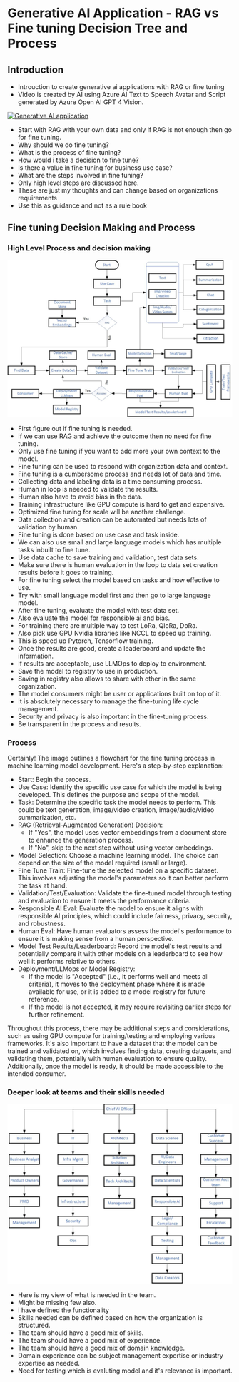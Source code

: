 # Generative AI Application - RAG vs Fine tuning Decision Tree and Process

## Introduction

- Introuction to create generative ai applications with RAG or fine tuning
- Video is created by AI using Azure AI Text to Speech Avatar and Script generated by Azure Open AI GPT 4 Vision.

[![Generative AI application](https://i.ytimg.com/vi/JgQBgPpxAsI/maxresdefault.jpg)](https://youtu.be/JgQBgPpxAsI "Generative AI application")

- Start with RAG with your own data and only if RAG is not enough then go for fine tuning.
- Why should we do fine tuning?
- What is the process of fine tuning?
- How would i take a decision to fine tune?
- Is there a value in fine tuning for business use case?
- What are the steps involved in fine tuning?
- Only high level steps are discussed here.
- These are just my thoughts and can change based on organizations requirements
- Use this as guidance and not as a rule book

## Fine tuning Decision Making and Process

### High Level Process and decision making

![info](https://github.com/balakreshnan/Samples2024/blob/main/finetuning/images/finetuneprocess1.jpg 'RagChat')

- First figure out if fine tuning is needed.
- If we can use RAG and achieve the outcome then no need for fine tuning.
- Only use fine tuning if you want to add more your own context to the model.
- Fine tuning can be used to respond with organization data and context.
- Fine tuning is a cumbersome process and needs lot of data and time.
- Collecting data and labeling data is a time consuming process.
- Human in loop is needed to validate the results.
- Human also have to avoid bias in the data.
- Training infrastructure like GPU compute is hard to get and expensive.
- Optimized fine tuning for scale will be another challenge.
- Data collection and creation can be automated but needs lots of validation by human.
- Fine tuning is done based on use case and task inside.
- We can also use small and large language models which has multiple tasks inbuilt to fine tune.
- Use data cache to save training and validation, test data sets.
- Make sure there is human evaluation in the loop to data set creation results before it goes to training.
- For fine tuning select the model based on tasks and how effective to use.
- Try with small language model first and then go to large language model.
- After fine tuning, evaluate the model with test data set.
- Also evaluate the model for responsible ai and bias.
- For training there are multiple way to test LoRa, QloRa, DoRa.
- Also pick use GPU Nvidia libraries like NCCL to speed up training.
- This is speed up Pytorch, Tensorflow training.
- Once the results are good, create a leaderboard and update the information.
- If results are acceptable, use LLMOps to deploy to environment.
- Save the model to registry to use in production.
- Saving in registry also allows to share with other in the same organization.
- The model consumers might be user or applications built on top of it.
- It is absolutely necessary to manage the fine-tuning life cycle management.
- Security and privacy is also important in the fine-tuning process.
- Be transparent in the process and results.
  
### Process

Certainly! The image outlines a flowchart for the fine tuning process in machine learning model development. Here's a step-by-step explanation:

- Start: Begin the process.
- Use Case: Identify the specific use case for which the model is being developed. This defines the purpose and scope of the model.
- Task: Determine the specific task the model needs to perform. This could be text generation, image/video creation, image/audio/video summarization, etc.
- RAG (Retrieval-Augmented Generation) Decision:
    - If "Yes", the model uses vector embeddings from a document store to enhance the generation process.
    - If "No", skip to the next step without using vector embeddings.
- Model Selection: Choose a machine learning model. The choice can depend on the size of the model required (small or large).
- Fine Tune Train: Fine-tune the selected model on a specific dataset. This involves adjusting the model's parameters so it can better perform the task at hand.
- Validation/Test/Evaluation: Validate the fine-tuned model through testing and evaluation to ensure it meets the performance criteria.
- Responsible AI Eval: Evaluate the model to ensure it aligns with responsible AI principles, which could include fairness, privacy, security, and robustness.
- Human Eval: Have human evaluators assess the model's performance to ensure it is making sense from a human perspective.
- Model Test Results/Leaderboard: Record the model's test results and potentially compare it with other models on a leaderboard to see how well it performs relative to others.
- Deployment/LLMops or Model Registry:
    - If the model is "Accepted" (i.e., it performs well and meets all criteria), it moves to the deployment phase where it is made available for use, or it is added to a model registry for future reference.
    - If the model is not accepted, it may require revisiting earlier steps for further refinement.

Throughout this process, there may be additional steps and considerations, such as using GPU compute for training/testing and employing various frameworks. It's also important to have a dataset that the model can be trained and validated on, which involves finding data, creating datasets, and validating them, potentially with human evaluation to ensure quality. Additionally, once the model is ready, it should be made accessible to the intended consumer.

### Deeper look at teams and their skills needed

![info](https://github.com/balakreshnan/Samples2024/blob/main/finetuning/images/finetuneprocess2.jpg 'RagChat')

- Here is my view of what is needed in the team.
- Might be missing few also.
- i have defined the functionality
- Skills needed can be defined based on how the organization is structured.
- The team should have a good mix of skills.
- The team should have a good mix of experience.
- The team should have a good mix of domain knowledge.
- Domain experience can be subject management expertise or industry expertise as needed.
- Need for testing which is evaluting model and it's relevance is important.